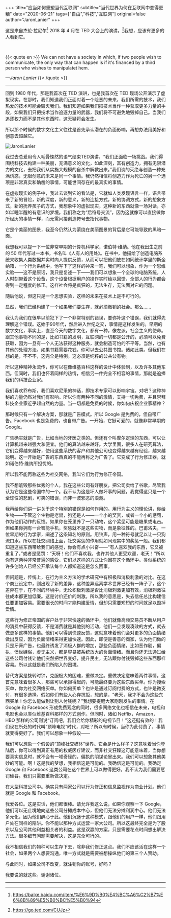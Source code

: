 +++
title="应当如何重塑当代互联网"
subtitle="当代世界为何在互联网中变得更糟"
date="2020-06-21"
tags=["自由","科技","互联网"]
original=false
author="JaronLanier"
+++

这是来自杰伦·拉尼尔[^1] 2018 年 4 月在 TED 大会上的演讲。[^2]我想，应该有更多的人看到它。

<!--more-->
<br>

{{< quote en >}}
We can not have a society in which, if two people wish to communicate, the only way that can happen is if it's financed by a third person who wishes to manipulatet hem.

*—Jaron Lanier*
{{< /quote >}}

---

回到 1980 年代，那是我首次在 TED 演讲，也是我首次在 TED 现场公开演示了虚拟现实。在那时，我们知道我们正面对着一个险恶的未来，我们所需的技术，我们热爱的技术可能会毁灭我们。我们知道如果我们把技术当作一种获取更多力量的手段，如果我们只把技术当作追逐力量的武器，我们将不可避免地毁掉自己。当我们追逐权力而不是其他东西时，这无疑将会发生。

所以那个时候的数字文化主义往往是首先承认潜在的负面影响，再想办法用美好和创意去超越它。

![JaronLanier](https://cdn.jsdelivr.net/gh/blleng/images@master/upload/jaron_Lanier.png "Jaron Lanier 在TED大会演讲")

我过去总爱用令人毛骨悚然的语气结束TED演讲，“我们正面临一场挑战。我们得围绕科技去构建一种美丽，充满意义的文化，如此深刻，富有创造力，拥有无限潜力的文化，去把我们从实施大规模的自杀中解救出来。”我们谈的灭绝与创造一种充满诱惑，无限创意的未来是同一个事情。我仍然相信将创造力作为死亡的另一个选项是非常真实和确凿的事情，可能世间存在的最真实的事情。

在虚拟现实的例子中，我过去谈到它的看法是，它就如人类发现语言一样，语言带来了新的冒险，新的深度，新的意义，新的连接方式，新的协调方式，新的想象方式，新的抚养孩子的方式，我想象中的虚拟现实，这种新的东西就像一场对话，亦如半睡半醒的有意识的梦境。我们称之为“后符号交流”，因为这就像可以直接做你所经历的事情一样，而无需间接创造符号去指代事物。

它是个美丽的图景，我至今仍然认为萦绕在美丽图景的背后是它可能导致的黑暗一面。

我想我可以提一下一位非常早期的计算机科学家，诺伯特·维纳。他在我出生之前的 50 年代写过一本书，书名叫《人有人的用处》。在书中，他描绘了创造电脑系统来收集人类数据并实时向人提供反馈，从而可以把他们放在如同统计学里的斯金纳箱，一个行为系统中，他写下了这样的神来一笔，我们可以想象，作为一个思维实验——这不是原话，我只是复述一下——我们可以想象一个全球的电脑系统，人人时刻带着这个设备，这个设备根据用户的操作实时给以回馈，全部人的行为都会得到一定程度的修正。这样社会将是疯狂的，无法生存，无法面对它的问题。

随后他说，但这只是一个思想实验，这样的未来在技术上是不可行的。

显然，我们已经构建了一个如果我们要生存，就必须撤销的社会。那么……

我认为我们在很早以前犯下了一个非常特别的错误，要弥补这个错误，我们就得先理解这个错误。这始于90年代，然后进入世纪之交，事情是这样发生的。早期的数字文化，事实上，直至今天的数字文化，都有一种，像左派，社会主义的使命。跟其他事物不同的是，比如书籍的发明，互联网的一切都是公开的，必须可以免费获取，因为一旦有一个人无法获得这种服务，就会制造可怕的不平等。当然，也有其他的处理方法。如果书籍需要花钱，你可以去公共图书馆。诸如此类。但我们在想的是，不不不，这完全是特例。这必须是纯粹的公共公有物。

所以这种精神永流传，你可以在像维基百科这样的设计中体验到，以及许多其他东西。但同时，我们也怀着同样的热情，相信另一件完全不相容的事情，那就是追捧我们的科技企业家。

我们喜欢乔布斯，我们喜欢尼采的神话，即技术专家可以影响宇宙。对吧？这种神秘的力量仍然对我们有影响。所以你有两种不同的激情，支持一切免费，并且崇拜科技企业家近乎超自然的力量。当一切都是免费的时候，你如何庆祝企业家精神？

那时候只有一个解决方案，那就是广告模式。所以 Google 是免费的，但自带广告。Facebook 也是免费的，也自带广告。一开始，它挺可爱的，就像非常早期的 Google。

广告确实就是广告，比如当地的牙医之类的。但还有个叫摩尔定理的东西，可以让计算机越来越强大和便宜。他们的算法越来越好。大学里面，很多人在研究算法，它们变得越来越好，使用这些系统的客户和其他公司也变得越来越有经验，越来越聪明。这一开始是广告的东西真的不能再称之为广告了。它变成了行为修正器，就如诺伯特·维纳所担忧的。

所以我不能再称这些为社交网络，我叫它们为行为修正帝国。

我不想诋毁那些优秀的个人，我在这些公司有好朋友，把公司卖给了谷歌，尽管我认为它是这些帝国中的一个。我不认为这是坏人做坏事的问题，我觉得这只是一个全球性的悲剧，可笑的错误，而非一波邪恶的浪潮。

我再给你们讲一讲关于这个特别的错误是如何作用的。用行为主义的理论讲，你给生物——不管这个生物是老鼠，狗还是人——一个小的奖赏，或者一个小的惩罚，作为他们动作的反馈。如果你在笼里养了一只动物，这个奖惩可能是糖果或电击。但如果你拥有一台智能手机，奖惩就不是这些实物，而是象征性的。巴甫洛夫，一位早期的行为学家，阐述了这条知名的原则。用铃声，用一种符号就足以让一只狗流口水。所以在社交网络上面，社交奖惩的作用就如同现实中的奖惩一般。我们都知道这些东西带给我们的感觉，你会有点小兴奋——“有人喜欢我的东西，它又被重复了。”或者是惩罚：“天呀！他们不喜欢我，也许其他人更受欢迎，老天！”所以你有这两种非常普遍的感受，它们以这样的方式让你困在这个循环中。类似系统的许多创始人已经公开承认每个人都知道这是怎么回事。

但问题是，传统上，在行为主义方法的学术研究中有积极和消极刺激的对比。在这个商业设定中，则出现了新的差异，这种差异远离学术世界已经有一阵子了，这个差异在于，在不同的环境中，无论积极刺激是否比消极刺激更加有效，消极刺激往往成本都更加低廉。这是讨价还价的刺激。所以我的意思是，失去信任总比构建信任要更加容易。需要很长的时间才能构建爱情，但却只需要短短的时间就足以毁掉爱情。

这些行为修正帝国的客户处于非常快速的循环中，他们就像高频交易员不断从用户的消费中获得反馈，不是消费就是其他别的活动，他们一旦发现凑效的方式，就去做更多这样的事情。他们可以得到快速反馈，这就意味着他们会对更多的负面情绪做出反应，因为负面情绪来得更加快速。因此，即便是善意的商家，认为他们做的只是牙膏广告，也最终诱发了消极人群的增加，那些负面情绪，比如恶作剧，偏执，愤世嫉俗，虚无主义，都是容易被系统放大的负面情绪。而且你还无法通过给这些公司付钱让他们突然把世界变好，提升民主，无法跟你付钱毁掉这些东西那样容易。所以这就是我们所陷入的困境。

替代方案是拨转时钟，克服极大的困难，重做决定。重做决定意味着两件事情。这首先意味着很多人，那些可以承担得起的，可能最终要为这些东西买单。你为搜索买单，你为社交网络买单。你如何买单？也许是通过订阅付费的方式，也许是微支付，有很多选择。假如你们有些人心存抗拒，想的是，“老天，我才不会为这些东西买单！你怎么能做到让别人付钱呢？”我想要提醒大家刚刚发生的事情。在 Google 和 Facebook 形成免费观念的同时，很多网络文化也相信在未来，电视和电影也会以类似维基百科那样的方式创作。但同时，诸如 Netflix，Amazon，HBO 那样的公司则说“订阅吧，我们会给你精彩的电视节目！”这还挺有效的！我们现在所处的时代叫“顶峰电视”时代，对吧？所以有时候，当你为此付费了，事情就变得更好了。我们可以想象一种假设——

我们可以想象一个假设的“顶峰社交媒体”世界。它会是什么样子？这意味着当你登陆后，你可以得到真正有用的权威医疗建议，而非社交狂躁这可能意味着，当你想要真实信息时，就不会有一堆奇怪的，偏执的阴谋论冒出来。我们可以想象其他美妙的可能。啊！这是我的梦想，我相信这是可能的。我确信这是可能的。我确定 Google 和 Facebook 这类公司在这个世界上可以做得更好。我不认为我们需要惩罚硅谷。我们只需要重新做决定。

在大型科技公司中。确实只有两家公司以行为修正和信息监视作为商业计划。他们就是 Google 和 Facebook。

我爱各位。这是实话，他们都很棒。请允许我这么说，如果你观察一下 Google，他们可以无止境地向这些公司分摊成本中心，但他们无法分摊利润中心。他们无法多元化，因为他们醉心于此。他们沉迷于这种模式，跟他们的用户一样，他们跟用户处在同样的陷阱。你不能以那种方式运营一家大公司。所以这最终完全是为了股东以及公司其他利益相关者的利益。这是双赢的方案，只是需要花点时间想出解决方法。很多细节问题需要解决，这是完全可行的。

我不相信我们的物种可以生存下去，除非我们修正这点。我们不应该活在这样一个社会，如果两个人想要沟通，唯一方式就是需要被想操纵他们的第三个人赞助。

与此同时，如果公司不改变，就注销你的账号，好吗？

我要说的就这些。谢谢诸位。

---
[^1]:https://baike.baidu.com/item/%E6%9D%B0%E4%BC%A6%C2%B7%E6%8B%89%E5%B0%BC%E5%B0%94

[^2]:https://go.ted.com/CUJz
